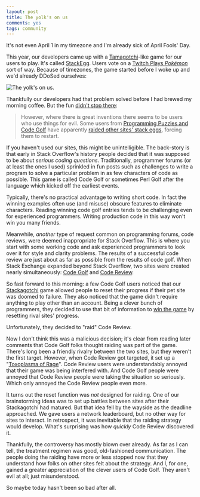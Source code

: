 ```yaml
---
layout: post
title: The yolk's on us
comments: yes
tags: community
---
```


It's not even April 1 in my timezone and I'm already sick of April Fools' Day.

This year, our developers came up with a
[Tamagotchi](http://en.wikipedia.org/wiki/Tamagotchi)-like game for
our users to play. It's called
[StackEgg](http://meta.stackoverflow.com/questions/289032/whats-stackegg). Users
vote on a
[Twitch Plays _Pokémon_](http://en.wikipedia.org/wiki/Twitch_Plays_Pok%C3%A9mon)
sort of way. Because of timezones, the game started before I woke up
and we'd already DDoSed ourselves:

![The _yolk's_ on us.](https://pbs.twimg.com/media/CBbmnlpUMAEAuBi.png)

Thankfully our developers had that problem solved before I had brewed
my morning coffee. But the fun
[didn't stop there](http://meta.stackexchange.com/q/252393/1438):

> However, where there is great inventions there seems to be users who
> use things for evil. Some users from
> [Programming Puzzles and Code Golf](http://codegolf.stackexchange.com)
> have apparently
> [raided other sites' stack eggs](http://chat.stackexchange.com/search?q=raid&Room=240&page=1&pagesize=50&sort=newest),
> forcing them to restart.

If you haven't used our sites, this might be unintelligible. The
back-story is that early in Stack Overflow's history people decided
that it was supposed to be about _serious coding
questions_. Traditionally, programmer forums (or at least the ones I
used) sprinkled in fun posts such as challenges to write a program to
solve a particular problem in as few characters of code as
possible. This game is called Code Golf or sometimes Perl Golf after
the language which kicked off the earliest events.

Typically, there's no practical advantage to writing short code. In
fact the winning examples often use (and misuse) obscure features to
eliminate characters. Reading winning code golf entries tends to be
challenging even for experienced programmers. Writing production code
in this way won't win you many friends.

Meanwhile, _another_ type of request common on programming forums,
code reviews, were deemed inappropriate for Stack Overflow. This is
where you start with some working code and ask experienced programmers
to look over it for style and clarity problems. The results of a
successful code review are just about as far as possible from the
results of code golf. When Stack Exchange expanded beyond Stack
Overflow, two sites were created nearly simultaneously:
[Code Golf](http://codegolf.stackexchange.com/) and
[Code Review](http://codereview.stackexchange.com/).

So fast forward to this morning: a few Code Golf users noticed that
our [Stackagotchi](http://meta.stackexchange.com/q/252379/1438) game
allowed people to reset their progress if their pet site was doomed to
failure. They also noticed that the game didn't require anything to
play other than an account. Being a clever bunch of programmers, they
decided to use that bit of information to
[win the game](http://meta.stackexchange.com/stackegg/leaderboard) by
resetting rival sites' progress.

Unfortunately, they decided to "raid" Code Review.

Now I don't think this was a malicious decision; it's clear from
reading later comments that Code Golf folks thought raiding was part
of the game.  There's long been a friendly rivalry between the two
sites, but they weren't the first target. However, when Code Review
got targeted, it set up a
"[Toxoplasma of Rage](http://slatestarcodex.com/2014/12/17/the-toxoplasma-of-rage/)". Code
Review users were understandably annoyed that their game was being
interfered with. And Code Golf people were annoyed that Code Review
people were taking the situation so seriously. Which only annoyed the
Code Review people even more.

It turns out the reset function was _not_ designed for raiding. One of
our brainstorming ideas was to set up battles between sites after
their Stackagotchi had matured. But that idea fell by the wayside as
the deadline approached. We gave users a network leaderboard, but no
other way for sites to interact. In retrospect, it was inevitable that
the raiding strategy would develop. What's surprising was how
_quickly_ Code Review discovered it.

Thankfully, the controversy has mostly blown over already. As far as I
can tell, the treatment regimen was good, old-fashioned
communication. The people doing the raiding have more or less stopped
now that they understand how folks on other sites felt about the
strategy. And I, for one, gained a greater appreciation of the clever
users of Code Golf. They aren't evil at all; just misunderstood.

So maybe today hasn't been so bad after all.

<!--  LocalWords:  Toxoplasma Tamagotchi StackEgg
LocalWords -->
